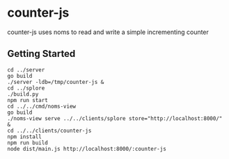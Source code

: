 # counter-js

counter-js uses noms to read and write a simple incrementing counter


## Getting Started

```
cd ../server
go build
./server -ldb=/tmp/counter-js &
cd ../splore
./build.py
npm run start
cd ../../cmd/noms-view
go build
./noms-view serve ../../clients/splore store="http://localhost:8000/" &
cd ../../clients/counter-js
npm install
npm run build
node dist/main.js http://localhost:8000/:counter-js
```

